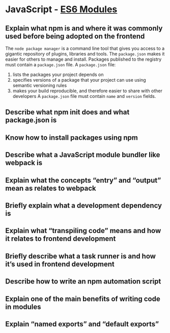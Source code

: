 # JavaScript - [ES6 Modules](https://www.theodinproject.com/paths/full-stack-javascript/courses/javascript/lessons/es6-modules)

## Explain what npm is and where it was commonly used before being adopted on the frontend
The `node package manager` is a command line tool that gives you access to a gigantic repository of plugins, libraries and tools.
The `package.json` makes it easier for others to manage and install. Packages published to the registry must contain a `package.json` file.
A `package.json` file:
1. lists the packages your project depends on
2. specifies versions of a package that your project can use using semantic versioning rules
3. makes your build reproducible, and therefore easier to share with other developers
A `package.json` file must contain `name` and `version` fields.

## Describe what npm init does and what package.json is
## Know how to install packages using npm
## Describe what a JavaScript module bundler like webpack is
## Explain what the concepts “entry” and “output” mean as relates to webpack
## Briefly explain what a development dependency is
## Explain what “transpiling code” means and how it relates to frontend development
## Briefly describe what a task runner is and how it’s used in frontend development
## Describe how to write an npm automation script
## Explain one of the main benefits of writing code in modules
## Explain “named exports” and “default exports”

